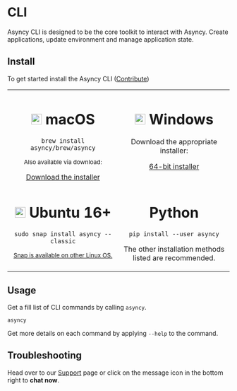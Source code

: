 # CLI

Asyncy CLI is designed to be the core toolkit to interact with Asyncy. Create applications, update environment and manage application state.

## Install
To get started install the Asyncy CLI ([Contribute](https://github.com/asyncy/cli))

<table width="100%">
<tr>
<td style="text-align:center" width="50%" valign="top">
<h1><img src="../assets/apple-logo.svg" width="24"> macOS</h1>

```shell
brew install asyncy/brew/asyncy
```

<small>Also available via download:</small>

<div><a href="https://github.com/asyncy/cli/releases/download/0.0.6/asyncy-0.0.6.pkg" class="button is-primary is-small">Download the installer</a></div>


</td>
<td style="text-align:center" width="50%" valign="top">
<h1><img src="../assets/windows-logo.svg" width="24"> Windows</h1>

Download the appropriate installer:

<div><a href="https://github.com/asyncy/cli/releases/download/0.0.6/asyncy-x64.exe" class="button is-primary is-small">64-bit installer</a></div>

</td>
</tr>
<tr>
<td style="text-align:center" valign="top">
<h1><img src="../assets/ubuntu-logo.svg" width="24"> Ubuntu 16+</h1>

```shell
sudo snap install asyncy --classic
```

<small><a href="https://snapcraft.io/">Snap is available on other Linux OS.</a></small>

</td>
<td style="text-align:center" valign="top">
<h1>Python</h1>

```shell
pip install --user asyncy
```

The other installation methods listed are recommended.

</td>
</tr>
</table>

## Usage

Get a fill list of CLI commands by calling `asyncy`.

```shell
asyncy
```

Get more details on each command by applying `--help` to the command.

## Troubleshooting

Head over to our [Support](/support/) page or click on the message icon in the bottom right to **chat now**.
